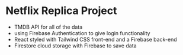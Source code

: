 # Netflix Replica Project 
- TMDB API for all of the data 
- using Firebase Authentication to give login functionality
- React styled with Tailwind CSS front-end and a Firebase back-end
- Firestore cloud storage with Firebase to save data

